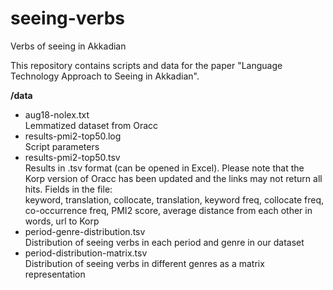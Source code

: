 # seeing-verbs
Verbs of seeing in Akkadian

This repository contains scripts and data for the paper "Language Technology Approach to Seeing in Akkadian".

**/data**  
+ aug18-nolex.txt  
   Lemmatized dataset from Oracc  
+ results-pmi2-top50.log  
   Script parameters  
+ results-pmi2-top50.tsv  
   Results in .tsv format (can be opened in Excel). Please note that the Korp version of Oracc has been updated and the links may not return all hits. Fields in the file:  
   keyword, translation, collocate, translation, keyword freq, collocate freq, co-occurrence freq, PMI2 score, average distance from each other in words, url to Korp  
+ period-genre-distribution.tsv  
   Distribution of seeing verbs in each period and genre in our dataset
+ period-distribution-matrix.tsv  
   Distribution of seeing verbs in different genres as a matrix representation
